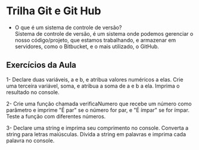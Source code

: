 # Trilha Git e Git Hub

- O que é um sistema de controle de versão? <br>
Sistema de controle de versão, é um sistema onde podemos gerenciar o nosso código/projeto, que estamos trabalhando, e armazenar em servidores, como o Bitbucket, e o mais utilizado, o GitHub.

## Exercícios da Aula
1- Declare duas variáveis, a e b, e atribua valores numéricos a elas. Crie uma terceira variável, soma, e atribua a soma de a e b a ela. Imprima o resultado no console.

2- Crie uma função chamada verificaNumero que recebe um número como parâmetro e imprime "É par" se o número for par, e "É ímpar" se for ímpar. Teste a função com diferentes números.

3- Declare uma string e imprima seu comprimento no console. Converta a string para letras maiúsculas. Divida a string em palavras e imprima cada palavra no console.


